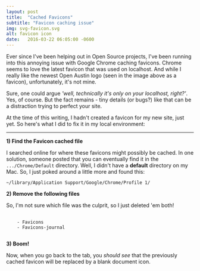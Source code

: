 ```yaml
---
layout: post
title:  "Cached Favicons"
subtitle: "Favicon caching issue"
img: svg-favicon.svg
alt: favicon icon
date:   2016-03-22 06:05:00 -0600
---
```

Ever since I've been helping out in Open Source projects, I've been running into this annoying issue with Google Chrome caching favicons. Chrome seems to love the latest favicon that was used on localhost. And while I really like the newest Open Austin logo (seen in the image above as a favicon), unfortunately, it's not mine.

Sure, one could argue *'well, technically it's only on your localhost, right?'*. Yes, of course. But the fact remains - tiny details (or bugs?) like that can be a distraction trying to perfect your site.

At the time of this writing, I hadn't created a favicon for my new site, just yet. So here's what I did to fix it in my local environment:

<hr class="divider--gray">

**1) Find the Favicon cached file**  

I searched online for where these favicons might possibly be cached. In one solution, someone posted that you can eventually find it in the `.../Chrome/Default` directory. Well, I didn't have a **default** directory on my Mac. So, I just poked around a little more and found this:

`~/library/Application Support/Google/Chrome/Profile 1/`

**2) Remove the following files**  

So, I'm not sure which file was the culprit, so I just deleted 'em both!

<pre>
  <code>
    - Favicons  
    - Favicons-journal
  </code>
</pre>



**3) Boom!**  

Now, when you go back to the tab, you *should see* that the previously cached favicon will be replaced by a blank document icon.


